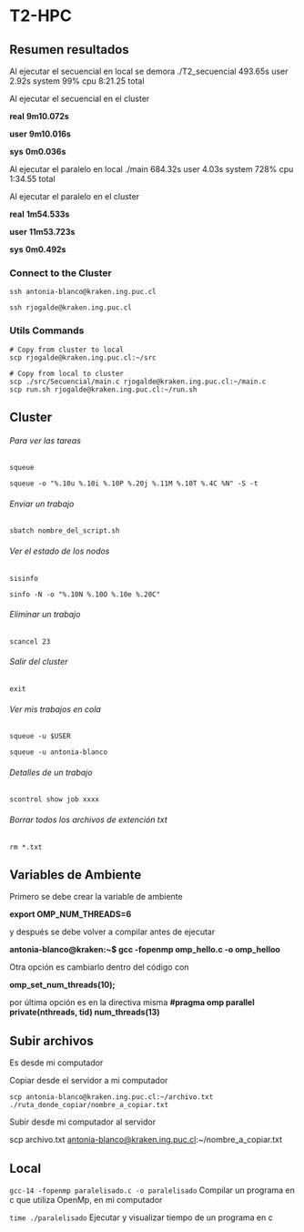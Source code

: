 # T2-HPC

## Resumen resultados

Al ejecutar el secuencial en local se demora ./T2_secuencial  493.65s user 2.92s system 99% cpu 8:21.25 total

Al ejecutar el secuencial en el cluster 

**real**	**9m10.072s**

**user**	**9m10.016s**

**sys**	**0m0.036s**

Al ejecutar el paralelo en local ./main  684.32s user 4.03s system 728% cpu 1:34.55 total

Al ejecutar el paralelo en el cluster 

**real**	**1m54.533s**

**user**	**11m53.723s**

**sys**	**0m0.492s**

### Connect to the Cluster

```
ssh antonia-blanco@kraken.ing.puc.cl
```

```shell
ssh rjogalde@kraken.ing.puc.cl
```

### Utils Commands

```shell
# Copy from cluster to local
scp rjogalde@kraken.ing.puc.cl:~/src

# Copy from local to cluster
scp ./src/Secuencial/main.c rjogalde@kraken.ing.puc.cl:~/main.c
scp run.sh rjogalde@kraken.ing.puc.cl:~/run.sh
```

## Cluster

###### Para ver las tareas

```
squeue
```

```
squeue -o "%.10u %.10i %.10P %.20j %.11M %.10T %.4C %N" -S -t
```

###### Enviar un trabajo

```
sbatch nombre_del_script.sh
```

###### Ver el estado de los nodos

```
sisinfo
```

```
sinfo -N -o "%.10N %.10O %.10e %.20C"
```

###### Eliminar un trabajo

```
scancel 23
```

###### Salir del cluster

```
exit
```

###### Ver mis trabajos en cola

`squeue -u $USER`

```
squeue -u antonia-blanco
```

###### Detalles de un trabajo

```
scontrol show job xxxx
```

###### Borrar todos los archivos de extención txt

```
rm *.txt
```

## Variables de Ambiente

Primero se debe crear la variable de ambiente

**export OMP_NUM_THREADS=6**

y después se debe volver a compilar antes de ejecutar

**antonia-blanco@kraken:~$ gcc -fopenmp omp_hello.c -o omp_helloo**

Otra opción es cambiarlo dentro del código con

**omp_set_num_threads(10);**

por última opción es en la directiva misma **#pragma omp parallel private(nthreads, tid) num_threads(13)**

## Subir archivos

Es desde mi computador

Copiar desde el servidor a mi computador

```
scp antonia-blanco@kraken.ing.puc.cl:~/archivo.txt ./ruta_donde_copiar/nombre_a_copiar.txt
```

Subir desde mi computador al servidor

scp archivo.txt antonia-blanco@kraken.ing.puc.cl:~/nombre_a_copiar.txt

## **Local**

`gcc-14 -fopenmp paralelisado.c -o paralelisado` Compilar un programa en c que utiliza OpenMp, en mi computador

`time ./paralelisado` Ejecutar y visualizar tiempo de un programa en c
